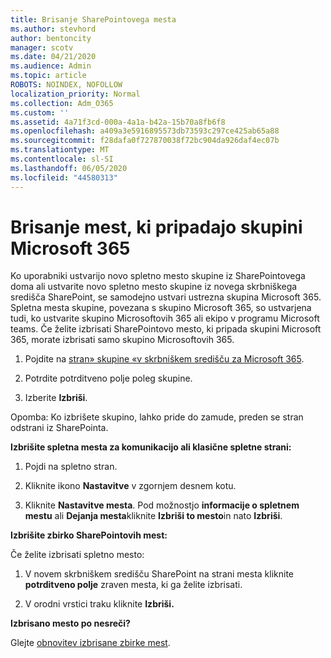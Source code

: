 ```yaml
---
title: Brisanje SharePointovega mesta
ms.author: stevhord
author: bentoncity
manager: scotv
ms.date: 04/21/2020
ms.audience: Admin
ms.topic: article
ROBOTS: NOINDEX, NOFOLLOW
localization_priority: Normal
ms.collection: Adm_O365
ms.custom: ''
ms.assetid: 4a71f3cd-000a-4a1a-b42a-15b70a8fb6f8
ms.openlocfilehash: a409a3e5916895573db73593c297ce425ab65a88
ms.sourcegitcommit: f28dafa0f727870038f72bc904da926daf4ec07b
ms.translationtype: MT
ms.contentlocale: sl-SI
ms.lasthandoff: 06/05/2020
ms.locfileid: "44580313"
---
```

# <a name="delete-sites-that-belong-to-a-microsoft-365-group"></a>Brisanje mest, ki pripadajo skupini Microsoft 365

Ko uporabniki ustvarijo novo spletno mesto skupine iz SharePointovega doma ali ustvarite novo spletno mesto skupine iz novega skrbniškega središča SharePoint, se samodejno ustvari ustrezna skupina Microsoft 365. Spletna mesta skupine, povezana s skupino Microsoft 365, so ustvarjena tudi, ko ustvarite skupino Microsoftovih 365 ali ekipo v programu Microsoft teams. Če želite izbrisati SharePointovo mesto, ki pripada skupini Microsoft 365, morate izbrisati samo skupino Microsoftovih 365. 
  
1. Pojdite na [stran» skupine «v skrbniškem središču za Microsoft 365](https://portal.office.com/adminportal/home#/groups).
    
2. Potrdite potrditveno polje poleg skupine.
    
3. Izberite **Izbriši**.
    
Opomba: Ko izbrišete skupino, lahko pride do zamude, preden se stran odstrani iz SharePointa.
  
**Izbrišite spletna mesta za komunikacijo ali klasične spletne strani:**

1. Pojdi na spletno stran.
  
2. Kliknite ikono **Nastavitve** v zgornjem desnem kotu. 
  
3. Kliknite **Nastavitve mesta**. Pod možnostjo **informacije o spletnem mestu** ali **Dejanja mesta**kliknite **Izbriši to mesto**in nato **Izbriši**.
  
**Izbrišite zbirko SharePointovih mest:**

Če želite izbrisati spletno mesto:
  
1. V novem skrbniškem središču SharePoint na strani mesta kliknite **potrditveno polje** zraven mesta, ki ga želite izbrisati. 
    
2. V orodni vrstici traku kliknite **Izbriši.**
    
**Izbrisano mesto po nesreči?**

Glejte [obnovitev izbrisane zbirke mest](https://go.microsoft.com/fwlink/?linkid=867660).
  

